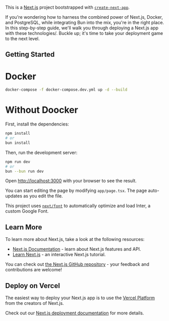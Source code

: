This is a [Next.js](https://nextjs.org/) project bootstrapped with [`create-next-app`](https://github.com/vercel/next.js/tree/canary/packages/create-next-app).

If you're wondering how to harness the combined power of Next.js, Docker, and PostgreSQL, while integrating Bun into the mix, you're in the right place. In this step-by-step guide, we'll walk you through deploying a Next.js app with these technologies/. Buckle up; it's time to take your deployment game to the next level.

## Getting Started
# Docker
```bash
docker-compose -f docker-compose.dev.yml up -d --build
```

# Without Doocker

First, install the dependencies:
```bash
npm install
# or
bun install
```

Then, run the development server:

```bash
npm run dev
# or
bun --bun run dev
```

Open [http://localhost:3000](http://localhost:3000) with your browser to see the result.

You can start editing the page by modifying `app/page.tsx`. The page auto-updates as you edit the file.

This project uses [`next/font`](https://nextjs.org/docs/basic-features/font-optimization) to automatically optimize and load Inter, a custom Google Font.

## Learn More

To learn more about Next.js, take a look at the following resources:

- [Next.js Documentation](https://nextjs.org/docs) - learn about Next.js features and API.
- [Learn Next.js](https://nextjs.org/learn) - an interactive Next.js tutorial.

You can check out [the Next.js GitHub repository](https://github.com/vercel/next.js/) - your feedback and contributions are welcome!

## Deploy on Vercel

The easiest way to deploy your Next.js app is to use the [Vercel Platform](https://vercel.com/new?utm_medium=default-template&filter=next.js&utm_source=create-next-app&utm_campaign=create-next-app-readme) from the creators of Next.js.

Check out our [Next.js deployment documentation](https://nextjs.org/docs/deployment) for more details.
